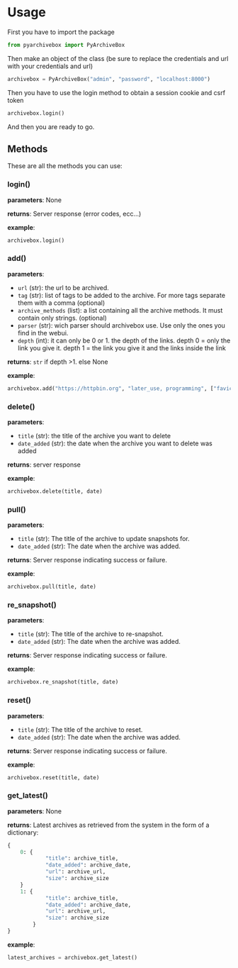 # Usage
First you have to import the package

```python
from pyarchivebox import PyArchiveBox
```

Then make an object of the class (be sure to replace the credentials and url with your credentials and url)

```python
archivebox = PyArchiveBox("admin", "password", "localhost:8000")
```

Then you have to use the login method to obtain a session cookie and csrf token

```python
archivebox.login()
```

And then you are ready to go.

## Methods
These are all the methods you can use:

### login()
**parameters**: None  

**returns**: Server response (error codes, ecc...)  

**example**:  
```python
archivebox.login()
```

### add()
**parameters**:  
- ``url`` (str): the url to be archived.
- ``tag`` (str): list of tags to be added to the archive. For more tags separate them with a comma (optional)  
- ``archive_methods`` (list): a list containing all the archive methods. It must contain only strings. (optional)
- ``parser`` (str): wich parser should archivebox use. Use only the ones you find in the webui.
- ``depth`` (int): it can only be 0 or 1. the depth of the links. depth 0 = only the link you give it. depth 1 = the link you give it and the links inside the link  

**returns**: `str` if depth >1. else None  

**example**: 
```python
archivebox.add("https://httpbin.org", "later_use, programming", ["favicon", "singlefile", "title"])
```

### delete()
**parameters**: 
- ``title`` (str): the title of the archive you want to delete
- ``date_added`` (str): the date when the archive you want to delete was added

**returns**: server response

**example**: 
```python
archivebox.delete(title, date)
```

### pull()
**parameters**:
- ``title`` (str): The title of the archive to update snapshots for.
- ``date_added`` (str): The date when the archive was added.

**returns**: Server response indicating success or failure.

**example**:
```python
archivebox.pull(title, date)
```

### re_snapshot()
**parameters**:
- ``title`` (str): The title of the archive to re-snapshot.
- ``date_added`` (str): The date when the archive was added.

**returns**: Server response indicating success or failure.

**example**:
```python
archivebox.re_snapshot(title, date)
```

### reset()
**parameters**:
- ``title`` (str): The title of the archive to reset.
- ``date_added`` (str): The date when the archive was added.

**returns**: Server response indicating success or failure.

**example**:
```python
archivebox.reset(title, date)
```

### get_latest()
**parameters**: None

**returns**: Latest archives as retrieved from the system in the form of a dictionary:
```python
{
    0: {
            "title": archive_title,
            "date_added": archive_date,
            "url": archive_url,
            "size": archive_size
    }
    1: {
            "title": archive_title,
            "date_added": archive_date,
            "url": archive_url,
            "size": archive_size
        }
}
```

**example**:
```python
latest_archives = archivebox.get_latest()
```

